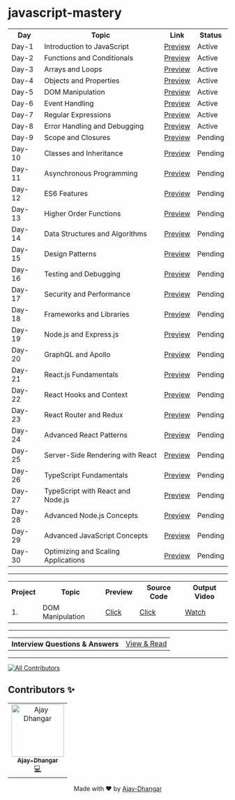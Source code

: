 # javascript-mastery

<!-- =================  Learning Topics ================= -->

  <table align="center">
     <tr>
        <th> Day </th>
        <th> Topic </th>
        <th> Link </th>
        <th> Status </th>
     </tr>  
     <tr>
        <td> Day-1 </td>
        <td> Introduction to JavaScript </td>
        <td> <a href="https://javascript-mastery.github.io/javascript-mastery/Day-1/">Preview </a> </td>
        <td> Active </td>
     </tr>
     <tr>
        <td> Day-2 </td>
        <td> Functions and Conditionals </td>
        <td> <a href="https://javascript-mastery.github.io/javascript-mastery/Day-2/">Preview </a> </td>
        <td> Active </td>
     </tr>
     <tr>
        <td> Day-3 </td>
        <td> Arrays and Loops </td>
        <td> <a href="https://javascript-mastery.github.io/javascript-mastery/Day-3/">Preview </a> </td>
        <td> Active </td>
     </tr>
     <tr>
        <td> Day-4 </td>
        <td> Objects and Properties </td>
        <td> <a href="https://github.com/JavaScript-Mastery/javascript-mastery/tree/main/Day-4">Preview </a> </td>
        <td> Active </td>
     </tr>  
     <tr>
        <td> Day-5</td>
        <td> DOM Manipulation </td>
        <td> <a href="https://github.com/JavaScript-Mastery/javascript-mastery/tree/main/Day-5">Preview </a> </td>
        <td> Active </td>
     </tr>
     <tr>
        <td> Day-6 </td>
        <td> Event Handling </td>
        <td> <a href="https://github.com/JavaScript-Mastery/javascript-mastery/tree/main/Day-6">Preview </a> </td>
        <td> Active </td>
     </tr>
     <tr>
        <td> Day-7 </td>
        <td> Regular Expressions </td>
        <td> <a href="https://github.com/JavaScript-Mastery/javascript-mastery/tree/main/Day-7">Preview </a> </td>
        <td> Active </td>
     </tr>
     <tr>
        <td> Day-8 </td>
        <td> Error Handling and Debugging </td>
        <td> <a href="https://github.com/JavaScript-Mastery/javascript-mastery/tree/main/Day-8">Preview </a> </td>
        <td> Active </td>
     </tr>
     <tr>
        <td> Day-9 </td>
        <td> Scope and Closures </td>
        <td> <a href="#">Preview </a> </td>
        <td> Pending </td>
     </tr>
     <tr>
        <td> Day-10 </td>
        <td> Classes and Inheritance </td>
        <td> <a href="#">Preview </a> </td>
        <td> Pending </td>
     </tr>
     <tr>
        <td> Day-11 </td>
        <td> Asynchronous Programming </td>
        <td> <a href="#">Preview </a> </td>
        <td> Pending </td>
     </tr>
     <tr>
        <td> Day-12 </td>
        <td> ES6 Features </td>
        <td> <a href="#">Preview </a> </td>
        <td> Pending </td>
     </tr>
     <tr>
        <td> Day-13 </td>
        <td> Higher Order Functions </td>
        <td> <a href="#">Preview </a> </td>
        <td> Pending </td>
     </tr>  
     <tr>
        <td> Day-14 </td>
        <td> Data Structures and Algorithms </td>
        <td> <a href="#">Preview </a> </td>
        <td> Pending </td>
     </tr>
     <tr>
        <td> Day-15 </td>
        <td> Design Patterns </td>
        <td> <a href="#">Preview </a> </td>
        <td> Pending </td>
     </tr>
      <tr>
        <td> Day-16 </td>
        <td> Testing and Debugging </td>
        <td> <a href="#">Preview </a> </td>
        <td> Pending </td>
     </tr>
     <tr>
        <td> Day-17 </td>
        <td> Security and Performance </td>
        <td> <a href="#">Preview </a> </td>
        <td> Pending </td>
     </tr>
     <tr>
        <td> Day-18 </td>
        <td> Frameworks and Libraries </td>
        <td> <a href="#">Preview </a> </td>
        <td> Pending </td>
     </tr>
     <tr>
        <td> Day-19 </td>
        <td> Node.js and Express.js </td>
        <td> <a href="#">Preview </a> </td>
        <td> Pending </td>
     </tr>
     <tr>
        <td> Day-20 </td>
        <td> GraphQL and Apollo </td>
        <td> <a href="#">Preview </a> </td>
        <td> Pending </td>
     </tr>
     <tr>
        <td> Day-21 </td>
        <td> React.js Fundamentals </td>
        <td> <a href="#">Preview </a> </td>
        <td> Pending </td>
     </tr>
     <tr>
        <td> Day-22 </td>
        <td> React Hooks and Context </td>
        <td> <a href="#">Preview </a> </td>
        <td> Pending </td>
     </tr>
     <tr>
        <td> Day-23 </td>
        <td> React Router and Redux </td>
        <td> <a href="#">Preview </a> </td>
        <td> Pending </td>
     </tr>
     <tr>
        <td> Day-24 </td>
        <td> Advanced React Patterns </td>
        <td> <a href="#">Preview </a> </td>
        <td> Pending </td>
     </tr>
     <tr>
        <td> Day-25 </td>
        <td> Server-Side Rendering with React </td>
        <td> <a href="#">Preview </a> </td>
        <td> Pending </td>
     </tr>
     <tr>
        <td> Day-26 </td>
        <td> TypeScript Fundamentals </td>
        <td> <a href="#">Preview </a> </td>
        <td> Pending </td>
     </tr>
     <tr>
        <td> Day-27 </td>
        <td> TypeScript with React and Node.js </td>
        <td> <a href="#">Preview </a> </td>
        <td> Pending </td>
     </tr>
     <tr>
        <td> Day-28 </td>
        <td> Advanced Node.js Concepts </td>
        <td> <a href="#">Preview </a> </td>
        <td> Pending </td>
     </tr>
     <tr>
        <td> Day-29 </td>
        <td> Advanced JavaScript Concepts </td>
        <td> <a href="#">Preview </a> </td>
        <td> Pending </td>
     </tr>
     <tr>
        <td> Day-30</td>
        <td> Optimizing and Scaling Applications </td>
        <td> <a href="#">Preview </a> </td>
        <td> Pending </td>
     </tr>
  </table>
  
  
   <hr /> 
   
   <!-- =================  Projects ================= -->
   
   <table align="center">
     <tr>
       <th>Project</th>
       <th>Topic</th>
       <th>Preview</th>
       <th>Source Code</th>
       <th>Output Video</th>
      </tr>
     <tr>
       <td>1. </td>
       <td>DOM Manipulation </td>
       <td><a href="https://javascript-mastery.github.io/javascript-mastery/Projects/project-1/index.html">Click</a></td>
       <td><a href="https://github.com/JavaScript-Mastery/javascript-mastery/tree/main/Projects/project-1">Click</a></td>
       <td><a href="https://www.youtube.com/watch?v=VxPRlBN1bdc">Watch</a></td>
     </tr>
   </table>  
   
   <hr /> 
   
   <!-- =================  Interview Questions & Answers ================= -->
   
  
  
   <table align="center">
     <th>Interview Questions & Answers</th>
  <td> <a href="#">View & Read </a> </td>
   </table>
           
   <hr />
   
[![All Contributors](https://img.shields.io/badge/all_contributors-1-orange.svg?style=flat-square)](#contributors)

  
  
## Contributors ✨

 <table align="center">  
   <tr><td align="center"><a href="https://github.com/Ajay-Dhangar"><img src="https://avatars.githubusercontent.com/u/99037494?v=4" width="120px;" alt="Ajay Dhangar"/>  <br /><sub><b>Ajay-Dhangar</b></sub></a><br /><a href="#" title="Code">💻</a></td>     
    
  </tr> 
  
  </table>
  

<div align="center">Made with ❤️ by <a href="https://github.com/Ajay-Dhangar" target="_blank">Ajay-Dhangar</a></div>
